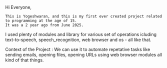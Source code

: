 Hi Everyone,

    This is Yogeshwaran, and this is my first ever created project related to programming at the age of 15. 
    It was a 2 year ago from June 2025.

I used plenty of modules and library for various set of operations icluding text-to-speech, speech_recognition, web browser and os - all like that.
    
Context of the Project : We can use it to automate repetative tasks like sending emails, opening files, opening URLs using web browser modules all kind of that things.
